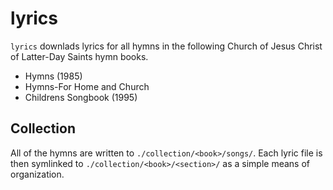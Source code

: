 # lyrics

`lyrics` downlads lyrics for all hymns in the following Church of Jesus Christ of Latter-Day Saints hymn books.
- Hymns (1985)
- Hymns-For Home and Church
- Childrens Songbook (1995)

## Collection

All of the hymns are written to `./collection/<book>/songs/`.  Each lyric file is then symlinked to `./collection/<book>/<section>/` as a simple means of organization.
